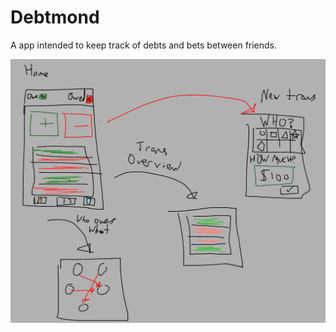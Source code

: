 # Debtmond

A app intended to keep track of debts and bets between friends.

![Just a quick sketch](quickSketch.png)